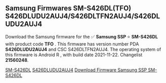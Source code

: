 <h2>Samsung Firmwares SM-S426DL(TFO) S426DLUDU2AUJ4/S426DLTFN2AUJ4/S426DLUDU2AUJ4</h2>
Download the Samsung firmware for the ✅ <strong>Samsung SSP </strong> ⭐ <strong>SM-S426DL</strong> with product code <strong>TFO</strong> . This firmware has version number PDA <strong>S426DLUDU2AUJ4</strong> and CSC S426DLTFN2AUJ4. The operating system of this firmware is Android R , with build date 2021-11-22. Changelist <strong>21560248</strong>.


[SM-S426DL](https://samfirm.shop/samsung/model/SM-S426DL)
[S426DLUDU2AUJ4](https://samfirm.shop/samsung/pda/S426DLUDU2AUJ4)
[Download Firmware Samsung SSP SM-S426DL](https://samfirm.shop/samsung/firmware/476295)
